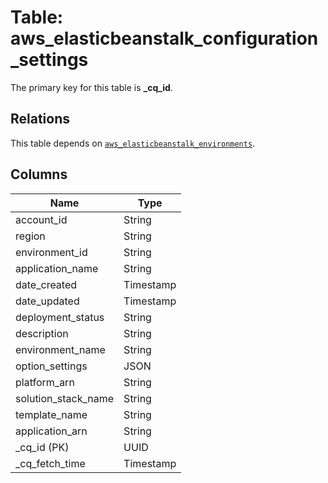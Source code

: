 # Table: aws_elasticbeanstalk_configuration_settings


The primary key for this table is **_cq_id**.

## Relations
This table depends on [`aws_elasticbeanstalk_environments`](aws_elasticbeanstalk_environments.md).

## Columns
| Name          | Type          |
| ------------- | ------------- |
|account_id|String|
|region|String|
|environment_id|String|
|application_name|String|
|date_created|Timestamp|
|date_updated|Timestamp|
|deployment_status|String|
|description|String|
|environment_name|String|
|option_settings|JSON|
|platform_arn|String|
|solution_stack_name|String|
|template_name|String|
|application_arn|String|
|_cq_id (PK)|UUID|
|_cq_fetch_time|Timestamp|